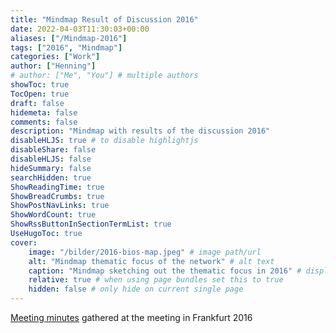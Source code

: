 ```yaml
---
title: "Mindmap Result of Discussion 2016"
date: 2022-04-03T11:30:03+00:00
aliases: ["/Mindmap-2016"]
tags: ["2016", "Mindmap"]
categories: ["Work"]
author: ["Henning"]
# author: ["Me", "You"] # multiple authors
showToc: true
TocOpen: true
draft: false
hidemeta: false
comments: false
description: "Mindmap with results of the discussion 2016"
disableHLJS: true # to disable highlightjs
disableShare: false
disableHLJS: false
hideSummary: false
searchHidden: true
ShowReadingTime: true
ShowBreadCrumbs: true
ShowPostNavLinks: true
ShowWordCount: true
ShowRssButtonInSectionTermList: true
UseHugoToc: true
cover:
    image: "/bilder/2016-bios-map.jpeg" # image path/url
    alt: "Mindmap thematic focus of the network" # alt text
    caption: "Mindmap sketching out the thematic focus in 2016" # display caption under cover
    relative: true # when using page bundles set this to true
    hidden: false # only hide on current single page
---
```


[Meeting minutes](https://bios-net.github.io/bilder/2016-bios-map.jpeg) gathered at the meeting in Frankfurt 2016
